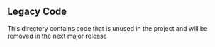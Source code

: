 ## Legacy Code

This directory contains code that is unused in the project and will be removed
in the next major release
